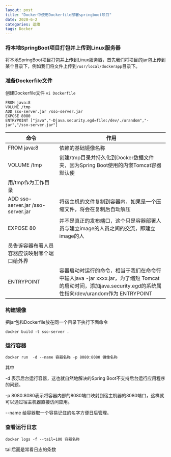 ```yaml
---
layout: post
title: "Docker中使用Dockerfile部署springboot项目"
date: 2020-6-2
categories: 运维
tags: Docker 
--- 
```


### 将本地SpringBoot项目打包并上传到Linux服务器

将本地SpringBoot项目打包并上传到Linux服务器，首先我们将项目的jar包上传到某个目录下，例如我们将文件上传到`/usr/local/dockerapp`目录下。

### 准备Dockerfile文件

创建Dockerfile文件 `vi Dockerfile`

```
FROM java:8
VOLUME /tmp
ADD sso-server.jar /sso-server.jar
EXPOSE 8080
ENTRYPOINT ["java","-Djava.security.egd=file:/dev/./urandom","-jar","/sso-server.jar"]
```

命令 | 作用  
-|-|
FROM java:8 | 依赖的基础镜像名称 |
VOLUME /tmp | 创建/tmp目录并持久化到Docker数据文件夹，因为Spring Boot使用的内嵌Tomcat容器默认使
用/tmp作为工作目录 |
ADD sso-server.jar /sso-server.jar | 将宿主机的文件复制到容器内，如果是一个压缩文件，将会在复制后自动解压 |
EXPOSE 80 | 并不是真正的发布端口，这个只是容器部署人员与建立image的人员之间的交流，即建立image的人
员告诉容器布署人员容器应该映射哪个端口给外界 |
ENTRYPOINT | 容器启动时运行的命令，相当于我们在命令行中输入java -jar xxxx.jar，为了缩短 Tomcat 的启动时间，添加java.security.egd的系统属性指向/dev/urandom作为 ENTRYPOINT |

### 构建镜像

把jar包和Dockerfile放在同一个目录下执行下面命令
```
docker build -t sso-server .
```
### 运行容器

```
docker run  -d --name 容器名称 -p 8080:8080 镜像名称
```
其中

-d 表示后台运行容器，这也就自然地解决的Spring Boot不支持后台运行应用程序的问题。

-p 8080:8080表示将容器内部的8080端口映射到宿主机器的8080端口，这样就可以通过宿主机器直接访问应用。

--name 给容器取一个容易记住的名字方便日后管理。

### 查看运行日志
```
docker logs -f --tail=100 容器名称 
```
tail后面是常看日志的条数
